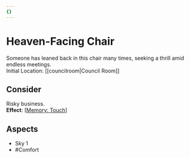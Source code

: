 ```yaml
---
{}
---
```

# Heaven-Facing Chair
Someone has leaned back in this chair many times, seeking a thrill amid endless meetings.<br>Initial Location: [[councilroom|Council Room]]
## Consider
Risky business.<br>**Effect**: [[Memory: Touch](https://uadaf.theevilroot.xyz/rowenarium/element/mem.touch)]
## Aspects
- Sky 1 
- #Comfort
